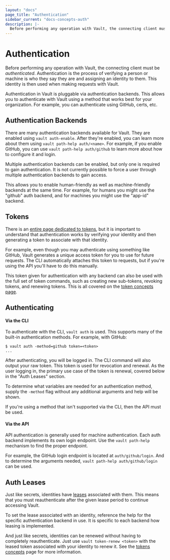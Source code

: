 ```yaml
---
layout: "docs"
page_title: "Authentication"
sidebar_current: "docs-concepts-auth"
description: |-
  Before performing any operation with Vault, the connecting client must be authenticated.
---
```


# Authentication

Before performing any operation with Vault, the connecting client must be
_authenticated_. Authentication is the process of verifying a person or
machine is who they say they are and assigning an identity to them. This
identity is then used when making requests with Vault.

Authentication in Vault is pluggable via authentication backends. This
allows you to authenticate with Vault using a method that works best for your
organization. For example, you can authenticate using GitHub, certs, etc.

## Authentication Backends

There are many authentication backends available for Vault. They
are enabled using `vault auth-enable`. After they're enabled, you can
learn more about them using `vault path-help auth/<name>`. For example,
if you enable GitHub, you can use `vault path-help auth/github` to learn more
about how to configure it and login.

Multiple authentication backends can be enabled, but only one is required
to gain authentication. It is not currently possible to force a user through
multiple authentication backends to gain access.

This allows you to enable human-friendly as well as machine-friendly
backends at the same time. For example, for humans you might use the
"github" auth backend, and for machines you might use the "app-id" backend.

## Tokens

There is an [entire page dedicated to tokens](/docs/concepts/tokens.html),
but it is important to understand that authentication works by verifying
your identity and then generating a token to associate with that identity.

For example, even though you may authenticate using something like GitHub,
Vault generates a unique access token for you to use for future requests.
The CLI automatically attaches this token to requests, but if you're using
the API you'll have to do this manually.

This token given for authentication with any backend can also be used
with the full set of token commands, such as creating new sub-tokens,
revoking tokens, and renewing tokens. This is all covered on the
[token concepts page](/docs/concepts/tokens.html).

## Authenticating

#### Via the CLI

To authenticate with the CLI, `vault auth` is used. This supports many
of the built-in authentication methods. For example, with GitHub:

```
$ vault auth -method=github token=<token>
...
```

After authenticating, you will be logged in. The CLI command will also
output your raw token. This token is used for revocation and renewal.
As the user logging in, the primary use case of the token is renewal,
covered below in the "Auth Leases" section.

To determine what variables are needed for an authentication method,
supply the `-method` flag without any additional arguments and help
will be shown.

If you're using a method that isn't supported via the CLI, then the API
must be used.

#### Via the API

API authentication is generally used for machine authentication. Each
auth backend implements its own login endpoint. Use the `vault path-help`
mechanism to find the proper endpoint.

For example, the GitHub login endpoint is located at `auth/github/login`.
And to determine the arguments needed, `vault path-help auth/github/login` can
be used.

## Auth Leases

Just like secrets, identities have
[leases](/docs/concepts/lease.html) associated with them. This means that
you must reauthenticate after the given lease period to continue accessing
Vault.

To set the lease associated with an identity, reference the help for
the specific authentication backend in use. It is specific to each backend
how leasing is implemented.

And just like secrets, identities can be renewed without having to
completely reauthenticate. Just use `vault token-renew <token>` with the
leased token associated with your identity to renew it.
See the [tokens concepts](/docs/concepts/tokens.html#ttls-and-leases) page
for more information.
